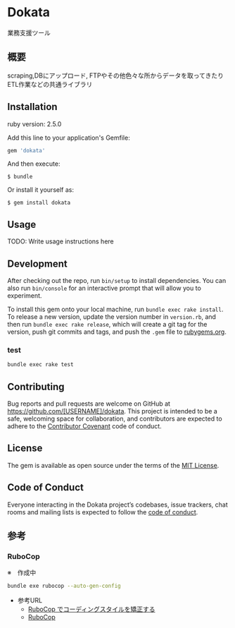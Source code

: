 # Dokata
業務支援ツール

## 概要
scraping,DBにアップロード, FTPやその他色々な所からデータを取ってきたり  
ETL作業などの共通ライブラリ  

## Installation

ruby version: 2.5.0 

Add this line to your application's Gemfile:

```ruby
gem 'dokata'
```

And then execute:

    $ bundle

Or install it yourself as:

    $ gem install dokata

## Usage

TODO: Write usage instructions here

## Development

After checking out the repo, run `bin/setup` to install dependencies. You can also run `bin/console` for an interactive prompt that will allow you to experiment.

To install this gem onto your local machine, run `bundle exec rake install`. To release a new version, update the version number in `version.rb`, and then run `bundle exec rake release`, which will create a git tag for the version, push git commits and tags, and push the `.gem` file to [rubygems.org](https://rubygems.org).

### test
```bash
bundle exec rake test
```

## Contributing

Bug reports and pull requests are welcome on GitHub at https://github.com/[USERNAME]/dokata. This project is intended to be a safe, welcoming space for collaboration, and contributors are expected to adhere to the [Contributor Covenant](http://contributor-covenant.org) code of conduct.

## License

The gem is available as open source under the terms of the [MIT License](http://opensource.org/licenses/MIT).

## Code of Conduct

Everyone interacting in the Dokata project’s codebases, issue trackers, chat rooms and mailing lists is expected to follow the [code of conduct](https://github.com/[USERNAME]/dokata/blob/master/CODE_OF_CONDUCT.md).

## 参考

### RuboCop
※　作成中
```bash
bundle exe rubocop --auto-gen-config
```

- 参考URL
  - [RuboCop でコーディングスタイルを矯正する](http://momota.github.io/blog/2016/06/17/rubocop/)
  - [RuboCop](https://plugins.jetbrains.com/plugin/7604-rubocop)
